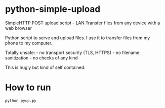 # python-simple-upload
SimpleHTTP POST upload script - LAN Transfer files from any device with a web browser

Python script to serve and upload files. I use it to transfer files from my phone to my computer.

Totally unsafe:
	- no transport security (TLS, HTTPS)
	- no filename sanitization
	- no checks of any kind

This is hugly but kind of self contained.

# How to run

	python pyup.py

